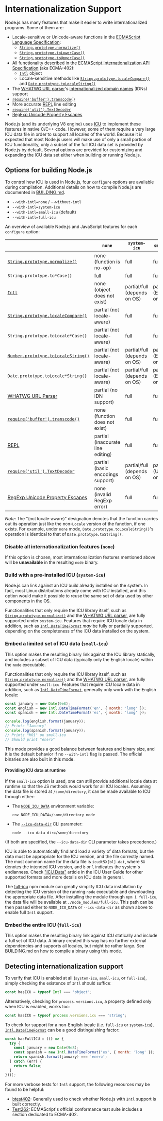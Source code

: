 # Internationalization Support

<!--introduced_in=v8.2.0-->

Node.js has many features that make it easier to write internationalized
programs. Some of them are:

- Locale-sensitive or Unicode-aware functions in the [ECMAScript Language
  Specification][ECMA-262]:
  - [`String.prototype.normalize()`][]
  - [`String.prototype.toLowerCase()`][]
  - [`String.prototype.toUpperCase()`][]
- All functionality described in the [ECMAScript Internationalization API
  Specification][ECMA-402] (aka ECMA-402):
  - [`Intl`][] object
  - Locale-sensitive methods like [`String.prototype.localeCompare()`][] and
    [`Date.prototype.toLocaleString()`][]
- The [WHATWG URL parser][]'s [internationalized domain names][] (IDNs) support
- [`require('buffer').transcode()`][]
- More accurate [REPL][] line editing
- [`require('util').TextDecoder`][]
- [RegExp Unicode Property Escapes][]

Node.js (and its underlying V8 engine) uses [ICU][] to implement these features
in native C/C++ code. However, some of them require a very large ICU data file
in order to support all locales of the world. Because it is expected that most
Node.js users will make use of only a small portion of ICU functionality, only
a subset of the full ICU data set is provided by Node.js by default. Several
options are provided for customizing and expanding the ICU data set either when
building or running Node.js.

## Options for building Node.js

To control how ICU is used in Node.js, four `configure` options are available
during compilation. Additional details on how to compile Node.js are documented
in [BUILDING.md][].

- `--with-intl=none` / `--without-intl`
- `--with-intl=system-icu`
- `--with-intl=small-icu` (default)
- `--with-intl=full-icu`

An overview of available Node.js and JavaScript features for each `configure`
option:

|                                         | `none`                            | `system-icu`                 | `small-icu`            | `full-icu` |
|-----------------------------------------|-----------------------------------|------------------------------|------------------------|------------|
| [`String.prototype.normalize()`][]      | none (function is no-op)          | full                         | full                   | full       |
| `String.prototype.to*Case()`            | full                              | full                         | full                   | full       |
| [`Intl`][]                              | none (object does not exist)      | partial/full (depends on OS) | partial (English-only) | full       |
| [`String.prototype.localeCompare()`][]  | partial (not locale-aware)        | full                         | full                   | full       |
| `String.prototype.toLocale*Case()`      | partial (not locale-aware)        | full                         | full                   | full       |
| [`Number.prototype.toLocaleString()`][] | partial (not locale-aware)        | partial/full (depends on OS) | partial (English-only) | full       |
| `Date.prototype.toLocale*String()`      | partial (not locale-aware)        | partial/full (depends on OS) | partial (English-only) | full       |
| [WHATWG URL Parser][]                   | partial (no IDN support)          | full                         | full                   | full       |
| [`require('buffer').transcode()`][]     | none (function does not exist)    | full                         | full                   | full       |
| [REPL][]                                | partial (inaccurate line editing) | full                         | full                   | full       |
| [`require('util').TextDecoder`][]       | partial (basic encodings support) | partial/full (depends on OS) | partial (Unicode-only) | full       |
| [RegExp Unicode Property Escapes][]     | none (invalid RegExp error)       | full                         | full                   | full       |

*Note*: The "(not locale-aware)" designation denotes that the function carries
out its operation just like the non-`Locale` version of the function, if one
exists. For example, under `none` mode, `Date.prototype.toLocaleString()`'s
operation is identical to that of `Date.prototype.toString()`.

### Disable all internationalization features (`none`)

If this option is chosen, most internationalization features mentioned above
will be **unavailable** in the resulting `node` binary.

### Build with a pre-installed ICU (`system-icu`)

Node.js can link against an ICU build already installed on the system. In fact,
most Linux distributions already come with ICU installed, and this option would
make it possible to reuse the same set of data used by other components in the
OS.

Functionalities that only require the ICU library itself, such as
[`String.prototype.normalize()`][] and the [WHATWG URL parser][], are fully
supported under `system-icu`. Features that require ICU locale data in
addition, such as [`Intl.DateTimeFormat`][] *may* be fully or partially
supported, depending on the completeness of the ICU data installed on the
system.

### Embed a limited set of ICU data (`small-icu`)

This option makes the resulting binary link against the ICU library statically,
and includes a subset of ICU data (typically only the English locale) within
the `node` executable.

Functionalities that only require the ICU library itself, such as
[`String.prototype.normalize()`][] and the [WHATWG URL parser][], are fully
supported under `small-icu`. Features that require ICU locale data in addition,
such as [`Intl.DateTimeFormat`][], generally only work with the English locale:

```js
const january = new Date(9e8);
const english = new Intl.DateTimeFormat('en', { month: 'long' });
const spanish = new Intl.DateTimeFormat('es', { month: 'long' });

console.log(english.format(january));
// Prints "January"
console.log(spanish.format(january));
// Prints "M01" on small-icu
// Should print "enero"
```

This mode provides a good balance between features and binary size, and it is
the default behavior if no `--with-intl` flag is passed. The official binaries
are also built in this mode.

#### Providing ICU data at runtime

If the `small-icu` option is used, one can still provide additional locale data
at runtime so that the JS methods would work for all ICU locales. Assuming the
data file is stored at `/some/directory`, it can be made available to ICU
through either:

* The [`NODE_ICU_DATA`][] environment variable:

  ```shell
  env NODE_ICU_DATA=/some/directory node
  ```

* The [`--icu-data-dir`][] CLI parameter:

  ```shell
  node --icu-data-dir=/some/directory
  ```

(If both are specified, the `--icu-data-dir` CLI parameter takes precedence.)

ICU is able to automatically find and load a variety of data formats, but the
data must be appropriate for the ICU version, and the file correctly named.
The most common name for the data file is `icudt5X[bl].dat`, where `5X` denotes
the intended ICU version, and `b` or `l` indicates the system's endianness.
Check ["ICU Data"][] article in the ICU User Guide for other supported formats
and more details on ICU data in general.

The [full-icu][] npm module can greatly simplify ICU data installation by
detecting the ICU version of the running `node` executable and downloading the
appropriate data file. After installing the module through `npm i full-icu`,
the data file will be available at `./node_modules/full-icu`. This path can be
then passed either to `NODE_ICU_DATA` or `--icu-data-dir` as shown above to
enable full `Intl` support.

### Embed the entire ICU (`full-icu`)

This option makes the resulting binary link against ICU statically and include
a full set of ICU data. A binary created this way has no further external
dependencies and supports all locales, but might be rather large. See
[BUILDING.md][BUILDING.md#full-icu] on how to compile a binary using this mode.

## Detecting internationalization support

To verify that ICU is enabled at all (`system-icu`, `small-icu`, or
`full-icu`), simply checking the existence of `Intl` should suffice:

```js
const hasICU = typeof Intl === 'object';
```

Alternatively, checking for `process.versions.icu`, a property defined only
when ICU is enabled, works too:

```js
const hasICU = typeof process.versions.icu === 'string';
```

To check for support for a non-English locale (i.e. `full-icu` or
`system-icu`), [`Intl.DateTimeFormat`][] can be a good distinguishing factor:

```js
const hasFullICU = (() => {
  try {
    const january = new Date(9e8);
    const spanish = new Intl.DateTimeFormat('es', { month: 'long' });
    return spanish.format(january) === 'enero';
  } catch (err) {
    return false;
  }
})();
```

For more verbose tests for `Intl` support, the following resources may be found
to be helpful:

- [btest402][]: Generally used to check whether Node.js with `Intl` support is
  built correctly.
- [Test262][]: ECMAScript's official conformance test suite includes a section
  dedicated to ECMA-402.

["ICU Data"]: http://userguide.icu-project.org/icudata
[`--icu-data-dir`]: cli.html#cli_icu_data_dir_file
[`Date.prototype.toLocaleString()`]: https://developer.mozilla.org/en-US/docs/Web/JavaScript/Reference/Global_Objects/Date/toLocaleString
[`Intl`]: https://developer.mozilla.org/en-US/docs/Web/JavaScript/Reference/Global_Objects/Intl
[`Intl.DateTimeFormat`]: https://developer.mozilla.org/en-US/docs/Web/JavaScript/Reference/Global_Objects/DateTimeFormat
[`NODE_ICU_DATA`]: cli.html#cli_node_icu_data_file
[`Number.prototype.toLocaleString()`]: https://developer.mozilla.org/en-US/docs/Web/JavaScript/Reference/Global_Objects/Number/toLocaleString
[`require('buffer').transcode()`]: buffer.html#buffer_buffer_transcode_source_fromenc_toenc
[`require('util').TextDecoder`]: util.html#util_class_util_textdecoder
[`String.prototype.localeCompare()`]: https://developer.mozilla.org/en-US/docs/Web/JavaScript/Reference/Global_Objects/String/localeCompare
[`String.prototype.normalize()`]: https://developer.mozilla.org/en-US/docs/Web/JavaScript/Reference/Global_Objects/String/normalize
[`String.prototype.toLowerCase()`]: https://developer.mozilla.org/en-US/docs/Web/JavaScript/Reference/Global_Objects/String/toLowerCase
[`String.prototype.toUpperCase()`]: https://developer.mozilla.org/en-US/docs/Web/JavaScript/Reference/Global_Objects/String/toUpperCase
[BUILDING.md]: https://github.com/nodejs/node/blob/master/BUILDING.md
[BUILDING.md#full-icu]: https://github.com/nodejs/node/blob/master/BUILDING.md#build-with-full-icu-support-all-locales-supported-by-icu
[ECMA-262]: https://tc39.github.io/ecma262/
[ECMA-402]: https://tc39.github.io/ecma402/
[ICU]: http://icu-project.org/
[REPL]: repl.html#repl_repl
[RegExp Unicode Property Escapes]: https://github.com/tc39/proposal-regexp-unicode-property-escapes
[Test262]: https://github.com/tc39/test262/tree/master/test/intl402
[WHATWG URL parser]: url.html#url_the_whatwg_url_api
[btest402]: https://github.com/srl295/btest402
[full-icu]: https://www.npmjs.com/package/full-icu
[internationalized domain names]: https://en.wikipedia.org/wiki/Internationalized_domain_name
